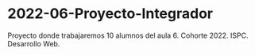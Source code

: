 # 2022-06-Proyecto-Integrador
Proyecto donde trabajaremos 10 alumnos del aula 6. Cohorte 2022. ISPC. Desarrollo Web.

